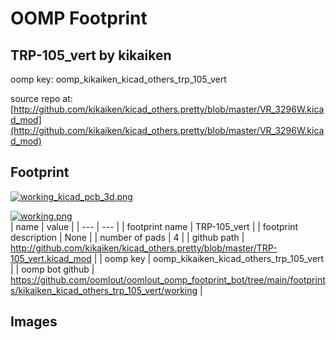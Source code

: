 # OOMP Footprint  
## TRP-105_vert  by kikaiken  
  
oomp key: oomp_kikaiken_kicad_others_trp_105_vert  
  
source repo at: [http://github.com/kikaiken/kicad_others.pretty/blob/master/VR_3296W.kicad_mod](http://github.com/kikaiken/kicad_others.pretty/blob/master/VR_3296W.kicad_mod)  
## Footprint  
  
[![working_kicad_pcb_3d.png](working_kicad_pcb_3d_600.png)](working_kicad_pcb_3d.png)  
  
[![working.png](working_600.png)](working.png)  
| name | value | 
| --- | --- | 
| footprint name | TRP-105_vert | 
| footprint description | None | 
| number of pads | 4 | 
| github path | http://github.com/kikaiken/kicad_others.pretty/blob/master/TRP-105_vert.kicad_mod | 
| oomp key | oomp_kikaiken_kicad_others_trp_105_vert | 
| oomp bot github | https://github.com/oomlout/oomlout_oomp_footprint_bot/tree/main/footprints/kikaiken_kicad_others_trp_105_vert/working | 
## Images  

